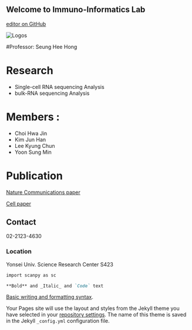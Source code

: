 ## Welcome to Immuno-Informatics Lab 

[editor on GitHub](https://github.com/ysbchonglab/homepage/edit/gh-pages/index.md)

![Logos](https://user-images.githubusercontent.com/60769265/159907203-9dc60069-2c97-442d-af9e-74fef74c0aa4.jpeg)

#Professor: Seung Hee Hong

# Research
- Single-cell RNA sequencing Analysis
- bulk-RNA sequencing Analysis


# Members :
- Choi Hwa Jin
- Kim Jun Han
- Lee Kyung Chun
- Yoon Sung Min 

# Publication
[Nature Communications paper](https://www.nature.com/articles/s41590-020-0743-0)

[Cell paper](https://pubmed.ncbi.nlm.nih.gov/34384544/#affiliation-4)

## Contact
02-2123-4630

### Location
Yonsei Univ. Science Research Center S423


```markdown
import scanpy as sc

**Bold** and _Italic_ and `Code` text


```
[Basic writing and formatting syntax](https://docs.github.com/en/github/writing-on-github/getting-started-with-writing-and-formatting-on-github/basic-writing-and-formatting-syntax).

Your Pages site will use the layout and styles from the Jekyll theme you have selected in your [repository settings](https://github.com/ysbchonglab/homepage/settings/pages). The name of this theme is saved in the Jekyll `_config.yml` configuration file.
